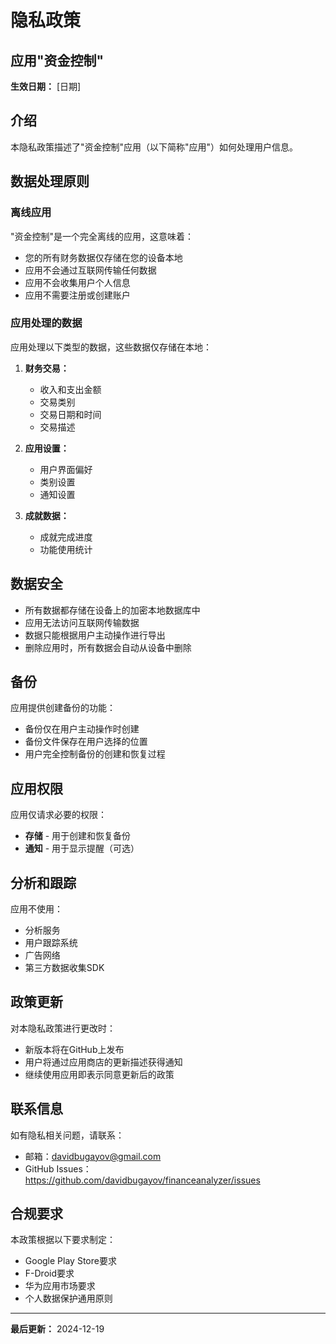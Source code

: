 # 隐私政策
## 应用"资金控制"

**生效日期：** [日期]

## 介绍

本隐私政策描述了"资金控制"应用（以下简称"应用"）如何处理用户信息。

## 数据处理原则

### 离线应用
"资金控制"是一个完全离线的应用，这意味着：
- 您的所有财务数据仅存储在您的设备本地
- 应用不会通过互联网传输任何数据
- 应用不会收集用户个人信息
- 应用不需要注册或创建账户

### 应用处理的数据

应用处理以下类型的数据，这些数据仅存储在本地：

1. **财务交易：**
   - 收入和支出金额
   - 交易类别
   - 交易日期和时间
   - 交易描述

2. **应用设置：**
   - 用户界面偏好
   - 类别设置
   - 通知设置

3. **成就数据：**
   - 成就完成进度
   - 功能使用统计

## 数据安全

- 所有数据都存储在设备上的加密本地数据库中
- 应用无法访问互联网传输数据
- 数据只能根据用户主动操作进行导出
- 删除应用时，所有数据会自动从设备中删除

## 备份

应用提供创建备份的功能：
- 备份仅在用户主动操作时创建
- 备份文件保存在用户选择的位置
- 用户完全控制备份的创建和恢复过程

## 应用权限

应用仅请求必要的权限：
- **存储** - 用于创建和恢复备份
- **通知** - 用于显示提醒（可选）

## 分析和跟踪

应用不使用：
- 分析服务
- 用户跟踪系统
- 广告网络
- 第三方数据收集SDK

## 政策更新

对本隐私政策进行更改时：
- 新版本将在GitHub上发布
- 用户将通过应用商店的更新描述获得通知
- 继续使用应用即表示同意更新后的政策

## 联系信息

如有隐私相关问题，请联系：
- 邮箱：davidbugayov@gmail.com
- GitHub Issues：https://github.com/davidbugayov/financeanalyzer/issues

## 合规要求

本政策根据以下要求制定：
- Google Play Store要求
- F-Droid要求
- 华为应用市场要求
- 个人数据保护通用原则

---

**最后更新：** 2024-12-19
